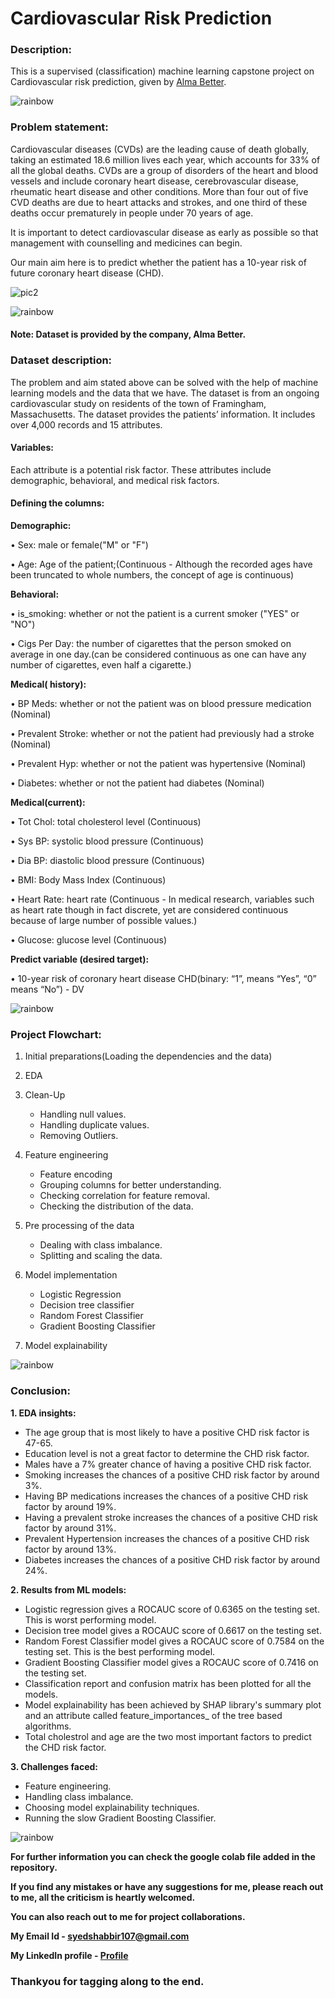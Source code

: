 # Cardiovascular Risk Prediction 

### <b>Description:</b>
This is a supervised (classification) machine learning capstone project on Cardiovascular risk prediction, given by [Alma Better](https://www.almabetter.com/). 

![rainbow](https://user-images.githubusercontent.com/85065799/204543278-26c507b6-400a-42e0-852f-2e09362f6e12.png)

### <b>Problem statement:</b>
Cardiovascular diseases (CVDs) are the leading cause of death globally, taking an estimated 18.6 million lives each year, which accounts for 33% of all the global deaths. CVDs are a group of disorders of the heart and blood vessels and include coronary heart disease, cerebrovascular disease, rheumatic heart disease and other conditions. More than four out of five CVD deaths are due to heart attacks and strokes, and one third of these deaths occur prematurely in people under 70 years of age.

It is important to detect cardiovascular disease as early as possible so that management with counselling and medicines can begin.

Our main aim here is to predict whether the patient has a 10-year risk of future coronary heart disease (CHD).

![pic2](https://user-images.githubusercontent.com/85065799/202833341-89899418-1a91-4113-93f2-f4658ab4be6e.jpg)

![rainbow](https://user-images.githubusercontent.com/85065799/204543278-26c507b6-400a-42e0-852f-2e09362f6e12.png)

#### <b>Note:</b> Dataset is provided by the company, Alma Better.

### <b>Dataset description:</b> 
The problem and aim stated above can be solved with the help of machine learning models and the data that we have. The dataset is from an ongoing cardiovascular study on residents of the town of Framingham, Massachusetts. The dataset provides the patients’ information. It includes over 4,000 records and 15 attributes.

#### <b>Variables:</b>
Each attribute is a potential risk factor. These attributes include demographic, behavioral, and medical risk factors.

#### <b>Defining the columns:</b>
<b>Demographic:</b>

  • Sex: male or female("M" or "F")

  • Age: Age of the patient;(Continuous - Although the recorded ages have been truncated to whole numbers, the concept of age is continuous)
  
<b>Behavioral:</b>

  • is_smoking: whether or not the patient is a current smoker ("YES" or "NO")

  • Cigs Per Day: the number of cigarettes that the person smoked on average in one day.(can be considered continuous as one can have any number of cigarettes, even half a cigarette.)
  
<b>Medical( history):</b>

  • BP Meds: whether or not the patient was on blood pressure medication (Nominal)

  • Prevalent Stroke: whether or not the patient had previously had a stroke (Nominal)

  • Prevalent Hyp: whether or not the patient was hypertensive (Nominal)

  • Diabetes: whether or not the patient had diabetes (Nominal)
  
<b>Medical(current):</b>

  • Tot Chol: total cholesterol level (Continuous)

  • Sys BP: systolic blood pressure (Continuous)

  • Dia BP: diastolic blood pressure (Continuous)

  • BMI: Body Mass Index (Continuous)

  • Heart Rate: heart rate (Continuous - In medical research, variables such as heart rate though in fact discrete, yet are considered continuous because of large number of possible values.)

  • Glucose: glucose level (Continuous)
  
<b>Predict variable (desired target):</b>

  • 10-year risk of coronary heart disease CHD(binary: “1”, means “Yes”, “0” means “No”) - DV
  
![rainbow](https://user-images.githubusercontent.com/85065799/204543278-26c507b6-400a-42e0-852f-2e09362f6e12.png)

### <b>Project Flowchart:</b>
1. Initial preparations(Loading the dependencies and the data)

2. EDA 

3. Clean-Up
     * Handling null values.
     * Handling duplicate values.
     * Removing Outliers.

4. Feature engineering
     * Feature encoding
     * Grouping columns for better understanding.
     * Checking correlation for feature removal.
     * Checking the distribution of the data.
     
5. Pre processing of the data
     * Dealing with class imbalance.
     * Splitting and scaling the data.
    
6. Model implementation 
     * Logistic Regression
     * Decision tree classifier
     * Random Forest Classifier
     * Gradient Boosting Classifier

7. Model explainability

![rainbow](https://user-images.githubusercontent.com/85065799/204543278-26c507b6-400a-42e0-852f-2e09362f6e12.png)

### <b>Conclusion:</b>

<b>1. EDA insights:</b>
  * The age group that is most likely to have a positive CHD risk factor is 47-65.
  * Education level is not a great factor to determine the CHD risk factor.
  * Males have a 7% greater chance of having a positive CHD risk factor.
  * Smoking increases the chances of a positive CHD risk factor by around 3%.  
  * Having BP medications increases the chances of a positive CHD risk factor by around 19%.
  * Having a prevalent stroke increases the chances of a positive CHD risk factor by around 31%.
  * Prevalent Hypertension increases the chances of a positive CHD risk factor by around 13%.
  * Diabetes increases the chances of a positive CHD risk factor by around 24%.
   
<b>2. Results from ML models:</b>
  * Logistic regression gives a ROCAUC score of 0.6365 on the testing set. This is worst performing model.
  * Decision tree model gives a ROCAUC score of 0.6617 on the testing set.
  * Random Forest Classifier model gives a ROCAUC score of 0.7584 on the testing set. This is the best performing model.
  * Gradient Boosting Classifier model gives a ROCAUC score of 0.7416 on the testing set.
  * Classification report and confusion matrix has been plotted for all the models.
  * Model explainability has been achieved by SHAP library's summary plot and an attribute called feature_importances_ of the tree based algorithms.
  * Total cholestrol and age are the two most important factors to predict the CHD risk factor.

<b>3. Challenges faced:</b>
  * Feature engineering.
  * Handling class imbalance.
  * Choosing model explainability techniques.
  * Running the slow Gradient Boosting Classifier.

![rainbow](https://user-images.githubusercontent.com/85065799/204543278-26c507b6-400a-42e0-852f-2e09362f6e12.png)

<b> For further information you can check the google colab file added in the repository. 

If you find any mistakes or have any suggestions for me, please reach out to me, all the criticism is heartly welcomed.

You can also reach out to me for project collaborations.

My Email Id - <u>syedshabbir107@gmail.com</u>

My LinkedIn profile - [Profile](https://www.linkedin.com/in/syed-adnan-s-2b899b228/)</b>

### Thankyou for tagging along to the end.
